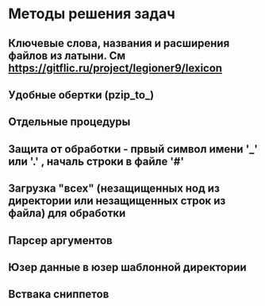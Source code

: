 # <solvendum> Методы решения задач

## Ключевые слова, названия и расширения файлов из латыни. См https://gitflic.ru/project/legioner9/lexicon

## Удобные обертки (pzip_to_)
## Отдельные процедуры
## Защита от обработки - првый символ имени '_' или '.' , началь строки в файле '#'
## Загрузка "всех" (незащищенных нод из директории или незащищенных строк из файла) для обработки
## Парсер аргументов 
## Юзер данные в юзер шаблонной директории
## Вствака сниппетов